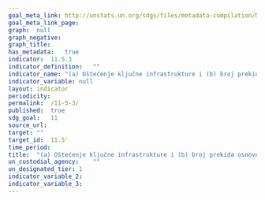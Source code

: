 ```yaml
---	
goal_meta_link:	http://unstats.un.org/sdgs/files/metadata-compilation/Metadata-Goal-11.pdf'
goal_meta_link_page:	
graph:	null
graph_negative:	
graph_title:	
has_metadata:	true
indicator:	11.5.3
indicator_definition:	""
indicator_name:	"(a) Oštećenje ključne infrastrukture i (b) broj prekida osnovnih usluga, pripisani katastrofama"
indicator_variable:	null
layout:	indicator
periodicity:	
permalink:	/11-5-3/
published:	true
sdg_goal:	11
source_url:	
target:	""
target_id:	11.5'
time_period:	
title:	"(a) Oštećenje ključne infrastrukture i (b) broj prekida osnovnih usluga, pripisani katastrofama"
un_custodial_agency:	""
un_designated_tier:	1
indicator_variable_2:	
indicator_variable_3:	
---	
```


